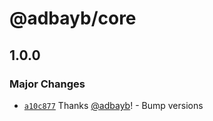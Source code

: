 # @adbayb/core

## 1.0.0

### Major Changes

-   [`a10c877`](https://github.com/adbayb/poc-monorepo/commit/a10c8778b0b1971414dde0a0941647ef2ed1f5df) Thanks [@adbayb](https://github.com/adbayb)! - Bump versions
